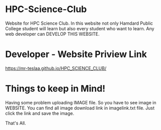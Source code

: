 # HPC-Science-Club
Website for HPC Science Club. In this website not only Hamdard Public College student will learn but also every student who want to learn. Any web developer can DEVELOP THIS WEBSITE.

# Developer - Website Priview Link
https://mr-teslaa.github.io/HPC_SCIENCE_CLUB/

# Things to keep in Mind!
Having some problem uploading IMAGE file. So you have to see image in WEBSITE.
You can find all image download link in imagelink.txt file.
Just click the link and save the image.

That's All.
